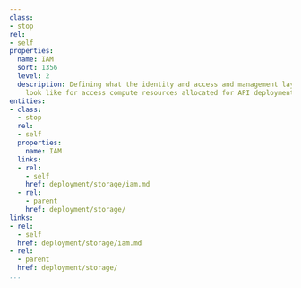 ```yaml
---
class:
- stop
rel:
- self
properties:
  name: IAM
  sort: 1356
  level: 2
  description: Defining what the identity and access and management layer and policies
    look like for access compute resources allocated for API deployment.
entities:
- class:
  - stop
  rel:
  - self
  properties:
    name: IAM
  links:
  - rel:
    - self
    href: deployment/storage/iam.md
  - rel:
    - parent
    href: deployment/storage/
links:
- rel:
  - self
  href: deployment/storage/iam.md
- rel:
  - parent
  href: deployment/storage/
...
```

